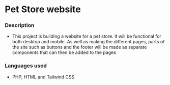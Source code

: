# Pet Store website

### Description

- This project is building a website for a pet store. It will be functional for both desktop and mobile. As well as making the different pages, parts of the site such as buttons and the footer will be made as separate components that can then be added to the pages 

### Languages used
- PHP, HTML and Tailwind CSS
